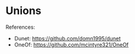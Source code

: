 # Unions

References: 
- Dunet: https://github.com/domn1995/dunet
- OneOf: https://github.com/mcintyre321/OneOf